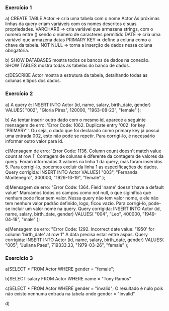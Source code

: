 ### Exercício 1
a) 
CREATE TABLE Actor => cria uma tabela com o nome Actor
As próximas linhas da query criam variáveis com os nomes descritos e suas propriedades.
VARCHAR() => cria variável que armazena strings, com o numero entre () sendo o número de caracteres permitido
DATE => cria uma variável que armazena datas
PRIMARY KEY =>  define a coluna como a chave da tabela.
NOT NULL => torna a inserção de dados nessa coluna obrigatória.

b) SHOW DATABASES mostra todos os bancos de dados na conexão. 
SHOW TABLES mostra todas as tabelas do banco de dados.

c)DESCRIBE Actor mostra a estrutura da tabela, detalhando todas as colunas e tipos dos dados.



### Exercício 2
a) A query é:
INSERT INTO Actor (id, name, salary, birth_date, gender)
VALUES(
  "002", 
  "Gloria Pires",
  120000,
  "1963-08-23", 
  "female"
);

b) Ao tentar inserir outro dado com o mesmo id, aparece a seguinte mensagem de erro: 'Error Code: 1062. Duplicate entry '002' for key 'PRIMARY''. Ou seja, o dado que foi declarado como primary key já possui uma entrada 002, este não pode se repetir. Para corrigi-lo, é necessário informar outro valor para id.


c)Mensagem de erro: 'Error Code: 1136. Column count doesn't match value count at row 1'
Contagem de colunas é diferente da contagem de valores da query. Foram informados 3 valores na linha 1 da query, mas foram inseridos 5. Para corrigi-lo, podemos excluir da linha 1 as especificações de dados.
Query corrigida: 
INSERT INTO Actor
VALUES(
  "003", 
  "Fernanda Montenegro",
  300000,
  "1929-10-19", 
  "female"
);

d)Mensagem de erro: "Error Code: 1364. Field 'name' doesn't have a default value"
Marcamos todos os campos como not null, o que siginifica que nenhum pode ficar sem valor. Nessa query não tem valor nome, e ele não tem nenhum valor padrão definido, logo, ficou vazio. Para corrigi-lo, pode-se incluir um valor nome na query.
Query corrigida: 
INSERT INTO Actor (id, name, salary, birth_date, gender)
VALUES(
  "004",
  "Leo",
  400000,
  "1949-04-18", 
  "male"
);

e)Mensagem de erro: "Error Code: 1292. Incorrect date value: '1950' for column 'birth_date' at row 1"
A data precisa estar entre aspas.
Query corrigida: 
INSERT INTO Actor (id, name, salary, birth_date, gender)
VALUES(
  "005", 
  "Juliana Paes",
  719333.33,
  "1979-03-26", 
  "female"
);

### Exercício 3
a)SELECT * FROM Actor WHERE gender = "female";

b)SELECT salary FROM Actor WHERE name = "Tony Ramos"

c)SELECT * FROM Actor WHERE gender = "invalid";
O resultado é nulo pois não existe nenhuma entrada na tabela onde gender = "invalid"

d)



